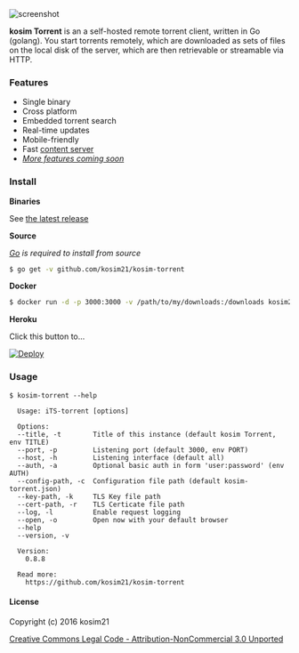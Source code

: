 <img src="https://cloud.githubusercontent.com/assets/633843/9855504/f30a715c-5b51-11e5-83f3-f4fab03e5459.png" alt="screenshot"/>

**kosim Torrent** is an a self-hosted remote torrent client, written in Go (golang). You start torrents remotely, which are downloaded as sets of files on the local disk of the server, which are then retrievable or streamable via HTTP.

### Features

* Single binary
* Cross platform
* Embedded torrent search
* Real-time updates
* Mobile-friendly
* Fast [content server](http://golang.org/pkg/net/http/#ServeContent)
* [*More features coming soon*](https://github.com/kosim21/kosim-torrent/labels/core-feature)

### Install

**Binaries**

See [the latest release](https://github.com/kosim21/kosim-torrent/releases/latest)

**Source**

*[Go](https://golang.org/dl/) is required to install from source*

``` sh
$ go get -v github.com/kosim21/kosim-torrent
```

**Docker**

``` sh
$ docker run -d -p 3000:3000 -v /path/to/my/downloads:/downloads kosim21/kosim-torrent
```

**Heroku**

Click this button to...

[![Deploy](https://www.herokucdn.com/deploy/button.png)](https://heroku.com/deploy)

### Usage

```
$ kosim-torrent --help

  Usage: iTS-torrent [options]

  Options:
  --title, -t        Title of this instance (default kosim Torrent, env TITLE)
  --port, -p         Listening port (default 3000, env PORT)
  --host, -h         Listening interface (default all)
  --auth, -a         Optional basic auth in form 'user:password' (env AUTH)
  --config-path, -c  Configuration file path (default kosim-torrent.json)
  --key-path, -k     TLS Key file path
  --cert-path, -r    TLS Certicate file path
  --log, -l          Enable request logging
  --open, -o         Open now with your default browser
  --help
  --version, -v

  Version:
    0.8.8

  Read more:
    https://github.com/kosim21/kosim-torrent

```

#### License

Copyright (c) 2016 kosim21

[Creative Commons Legal Code - Attribution-NonCommercial 3.0 Unported](LICENSE)

